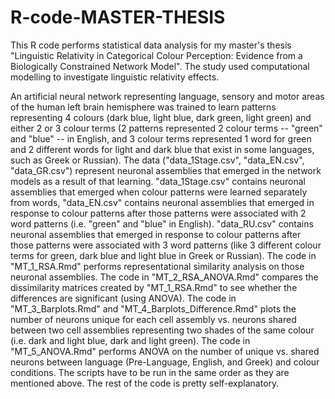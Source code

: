 # R-code-MASTER-THESIS

<p>This R code performs statistical data analysis for my master's thesis "Linguistic Relativity in Categorical Colour Perception: Evidence from a Biologically Constrained Network Model".
The study used computational modelling to investigate linguistic relativity effects.</p>
An artificial neural network representing language, sensory and motor areas of the human left brain hemisphere was trained to learn patterns representing 4 colours (dark blue, light blue, dark green, light green) and either 2 or 3 colour terms (2 patterns represented 2 colour terms -- "green" and "blue" -- in English, and 3 colour terms represented 1 word for green and 2 different words for light and dark blue that exist in some languages, such as Greek or Russian).
The data ("data_1Stage.csv", "data_EN.csv", "data_GR.csv") represent neuronal assemblies that emerged in the network models as a result of that learning. "data_1Stage.csv" contains neuronal assemblies that emerged when colour patterns were learned separately from words, "data_EN.csv" contains neuronal assemblies that emerged in response to colour patterns after those patterns were associated with 2 word patterns (i.e. "green" and "blue" in English). "data_RU.csv" contains neuronal assemblies that emerged in response to colour patterns after those patterns were associated with 3 word patterns (like 3 different colour terms for green, dark blue and light blue in Greek or Russian).
The code in "MT_1_RSA.Rmd" performs representational similarity analysis on those neuronal assemblies.
The code in "MT_2_RSA_ANOVA.Rmd" compares the dissimilarity matrices created by "MT_1_RSA.Rmd" to see whether the differences are significant (using ANOVA).
The code in "MT_3_Barplots.Rmd" and "MT_4_Barplots_Difference.Rmd" plots the number of neurons unique for each cell assembly vs. neurons shared between two cell assemblies representing two shades of the same colour (i.e. dark and light blue, dark and light green).
The code in "MT_5_ANOVA.Rmd" performs ANOVA on the number of unique vs. shared neurons between language (Pre-Language, English, and Greek) and colour conditions.
The scripts have to be run in the same order as they are mentioned above.
The rest of the code is pretty self-explanatory.
